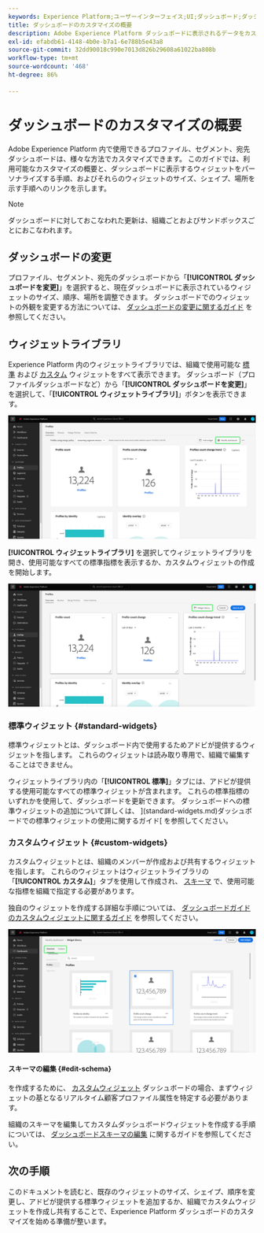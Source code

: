 ```yaml
---
keywords: Experience Platform;ユーザーインターフェイス;UI;ダッシュボード;ダッシュボード;プロファイル;セグメント;宛先
title: ダッシュボードのカスタマイズの概要
description: Adobe Experience Platform ダッシュボードに表示されるデータをカスタマイズする方法について詳しく説明します。
exl-id: efabdb61-4148-4b0e-b7a1-6e788b5e43a8
source-git-commit: 32dd90018c990e7013d826b29608a61022ba808b
workflow-type: tm+mt
source-wordcount: '468'
ht-degree: 86%

---
```


# ダッシュボードのカスタマイズの概要

Adobe Experience Platform 内で使用できるプロファイル、セグメント、宛先ダッシュボードは、様々な方法でカスタマイズできます。 このガイドでは、利用可能なカスタマイズの概要と、ダッシュボードに表示するウィジェットをパーソナライズする手順、およびそれらのウィジェットのサイズ、シェイプ、場所を示す手順へのリンクを示します。

>[!NOTE]
>
>ダッシュボードに対しておこなわれた更新は、組織ごとおよびサンドボックスごとにおこなわれます。

## ダッシュボードの変更

プロファイル、セグメント、宛先のダッシュボードから「**[!UICONTROL ダッシュボードを変更]**」を選択すると、現在ダッシュボードに表示されているウィジェットのサイズ、順序、場所を調整できます。 ダッシュボードでのウィジェットの外観を変更する方法については、 [ダッシュボードの変更に関するガイド](modify.md) を参照してください。

## ウィジェットライブラリ

Experience Platform 内のウィジェットライブラリでは、組織で使用可能な [標準](#standard-widgets) および [カスタム](#custom-widgets) ウィジェットをすべて表示できます。 ダッシュボード（プロファイルダッシュボードなど）から「**[!UICONTROL ダッシュボードを変更]**」を選択して、「**[!UICONTROL ウィジェットライブラリ]**」ボタンを表示できます。

![変更ダッシュボードがハイライト表示されたプロファイルダッシュボード。](../images/customization/modify-dashboard.png)

**[!UICONTROL ウィジェットライブラリ]** を選択してウィジェットライブラリを開き、使用可能なすべての標準指標を表示するか、カスタムウィジェットの作成を開始します。

![ウィジェットライブラリがハイライトされたプロファイルダッシュボード。](../images/customization/widget-library-button.png)

### 標準ウィジェット {#standard-widgets}

標準ウィジェットとは、ダッシュボード内で使用するためアドビが提供するウィジェットを指します。 これらのウィジェットは読み取り専用で、組織で編集することはできません。

ウィジェットライブラリ内の「**[!UICONTROL 標準]**」タブには、アドビが提供する使用可能なすべての標準ウィジェットが含まれます。 これらの標準指標のいずれかを使用して、ダッシュボードを更新できます。 ダッシュボードへの標準ウィジェットの追加について詳しくは、 ](standard-widgets.md)ダッシュボードでの標準ウィジェットの使用に関するガイド[ を参照してください。

### カスタムウィジェット {#custom-widgets}

カスタムウィジェットとは、組織のメンバーが作成および共有するウィジェットを指します。 これらのウィジェットはウィジェットライブラリの「**[!UICONTROL カスタム]**」タブを使用して作成され、 [スキーマ](#edit-schema) で、使用可能な指標を組織で指定する必要があります。

独自のウィジェットを作成する詳細な手順については、 [ダッシュボードガイドのカスタムウィジェットに関するガイド](custom-widgets.md) を参照してください。

![標準とカスタムがハイライト表示されたウィジェットライブラリワークスペース。](../images/customization/widget-library.png)

#### スキーマの編集 {#edit-schema}

を作成するために、 [カスタムウィジェット](#custom-widgets) ダッシュボードの場合、まずウィジェットの基となるリアルタイム顧客プロファイル属性を特定する必要があります。

組織のスキーマを編集してカスタムダッシュボードウィジェットを作成する手順については、 [ダッシュボードスキーマの編集](edit-schema.md) に関するガイドを参照してください。

## 次の手順

このドキュメントを読むと、既存のウィジェットのサイズ、シェイプ、順序を変更し、アドビが提供する標準ウィジェットを追加するか、組織でカスタムウィジェットを作成し共有することで、Experience Platform ダッシュボードのカスタマイズを始める準備が整います。
